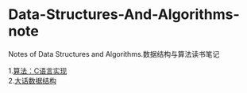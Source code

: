 # Data-Structures-And-Algorithms-note
Notes of Data Structures and Algorithms.数据结构与算法读书笔记  

1.[算法：C语言实现](./algorithms_in_c)  
2.[大话数据结构](./play_with_data_structure)

